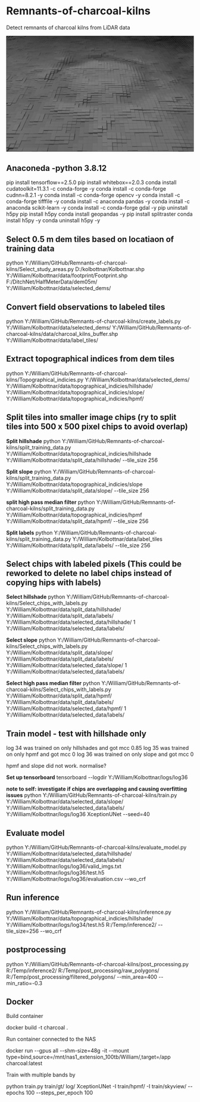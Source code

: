 # Remnants-of-charcoal-kilns
Detect remnants of charcoal kilns from LiDAR data

![alt text](BlackWhite_large_zoom_wide2.png)

## Anaconeda -python 3.8.12
pip install tensorflow==2.5.0
pip install whitebox==2.0.3
conda install cudatoolkit=11.3.1 -c conda-forge -y
conda install -c conda-forge cudnn=8.2.1 -y
conda install -c conda-forge opencv -y
conda install -c conda-forge tifffile -y
conda install -c anaconda pandas -y
conda install -c anaconda scikit-learn -y
conda install -c conda-forge gdal -y
pip uninstall h5py 
pip install h5py
conda install geopandas -y
pip install splitraster
conda install h5py -y
conda uninstall h5py -y
## Select 0.5 m dem tiles based on locatiaon of training data
python Y:/William/GitHub/Remnants-of-charcoal-kilns/Select_study_areas.py D:/kolbottnar/Kolbottnar.shp Y:/William/Kolbottnar/data/footprint/Footprint.shp F:/DitchNet/HalfMeterData/dem05m/ Y:/William/Kolbottnar/data/selected_dems/

## Convert field observations to labeled tiles
python Y:/William/GitHub/Remnants-of-charcoal-kilns/create_labels.py Y:/William/Kolbottnar/data/selected_dems/ Y:/William/GitHub/Remnants-of-charcoal-kilns/data/charcoal_kilns_buffer.shp Y:/William/Kolbottnar/data/label_tiles/

## Extract topographical indices from dem tiles
python Y:/William/GitHub/Remnants-of-charcoal-kilns/Topographical_indicies.py Y:/William/Kolbottnar/data/selected_dems/ Y:/William/Kolbottnar/data/topographical_indicies/hillshade/ Y:/William/Kolbottnar/data/topographical_indicies/slope/ Y:/William/Kolbottnar/data/topographical_indicies/hpmf/

## Split tiles into smaller image chips (ry to split tiles into 500 x 500 pixel chips to avoid overlap)
**Split hillshade**
python Y:/William/GitHub/Remnants-of-charcoal-kilns/split_training_data.py Y:/William/Kolbottnar/data/topographical_indicies/hillshade Y:/William/Kolbottnar/data/split_data/hillshade/ --tile_size 256

**Split slope**
python Y:/William/GitHub/Remnants-of-charcoal-kilns/split_training_data.py Y:/William/Kolbottnar/data/topographical_indicies/slope Y:/William/Kolbottnar/data/split_data/slope/ --tile_size 256

**split high pass median filter**
python Y:/William/GitHub/Remnants-of-charcoal-kilns/split_training_data.py Y:/William/Kolbottnar/data/topographical_indicies/hpmf Y:/William/Kolbottnar/data/split_data/hpmf/ --tile_size 256

**Split labels**
python Y:/William/GitHub/Remnants-of-charcoal-kilns/split_training_data.py Y:/William/Kolbottnar/data/label_tiles Y:/William/Kolbottnar/data/split_data/labels/ --tile_size 256

## Select chips with labeled pixels (This could be reworked to delete no label chips instead of copying hips with labels)
**Select hillshade**
python Y:/William/GitHub/Remnants-of-charcoal-kilns/Select_chips_with_labels.py Y:/William/Kolbottnar/data/split_data/hillshade/ Y:/William/Kolbottnar/data/split_data/labels/ Y:/William/Kolbottnar/data/selected_data/hillshade/ 1 Y:/William/Kolbottnar/data/selected_data/labels/

**Select slope**
python Y:/William/GitHub/Remnants-of-charcoal-kilns/Select_chips_with_labels.py Y:/William/Kolbottnar/data/split_data/slope/ Y:/William/Kolbottnar/data/split_data/labels/ Y:/William/Kolbottnar/data/selected_data/slope/ 1 Y:/William/Kolbottnar/data/selected_data/labels/

**Select high pass median filter**
python Y:/William/GitHub/Remnants-of-charcoal-kilns/Select_chips_with_labels.py Y:/William/Kolbottnar/data/split_data/hpmf/ Y:/William/Kolbottnar/data/split_data/labels/ Y:/William/Kolbottnar/data/selected_data/hpmf/ 1 Y:/William/Kolbottnar/data/selected_data/labels/

## Train model - test with hillshade only
log 34 was trained on only hillshades and got mcc 0.85
log 35 was trained on only hpmf and got mcc 0
log 36 was trained on only slope and got mcc 0

hpmf and slope did not work. normalise?

**Set up tensorboard**
tensorboard --logdir Y:/William/Kolbottnar/logs/log36

**note to self: investigate if chips are overlapping and causing overfitting issues**
python Y:/William/GitHub/Remnants-of-charcoal-kilns/train.py Y:/William/Kolbottnar/data/selected_data/slope/ Y:/William/Kolbottnar/data/selected_data/labels/ Y:/William/Kolbottnar/logs/log36 XceptionUNet --seed=40 

## Evaluate model
python Y:/William/GitHub/Remnants-of-charcoal-kilns/evaluate_model.py Y:/William/Kolbottnar/data/selected_data/hillshade/ Y:/William/Kolbottnar/data/selected_data/labels/ Y:/William/Kolbottnar/logs/log36/valid_imgs.txt Y:/William/Kolbottnar/logs/log36/test.h5 Y:/William/Kolbottnar/logs/log36/evaluation.csv --wo_crf

## Run inference
python Y:/William/GitHub/Remnants-of-charcoal-kilns/inference.py Y:/William/Kolbottnar/data/topographical_indicies/hillshade/ Y:/William/Kolbottnar/logs/log34/test.h5 R:/Temp/inference2/ --tile_size=256 --wo_crf

## postprocessing
python Y:/William/GitHub/Remnants-of-charcoal-kilns/post_processing.py R:/Temp/inference2/ R:/Temp/post_processing/raw_polygons/ R:/Temp/post_processing/filtered_polygons/ --min_area=400 --min_ratio=-0.3

## Docker
Build container

docker build -t charcoal .

Run container connected to the NAS

docker run --gpus all --shm-size=48g -it --mount type=bind,source=/mnt/nas1_extension_100tb/William/,target=/app charcoal:latest

Train with multiple bands by 

python train.py train/gt/ log/ XceptionUNet -I train/hpmf/ -I train/skyview/ --epochs 100 --steps_per_epoch 100
